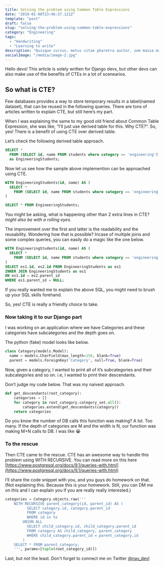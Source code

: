 ```yaml
---
title: Solving the problem using Common Table Expressions
date: "2019-01-08T23:46:37.121Z"
template: "post"
draft: false
slug: "solving-the-problem-using-common-table-expressions"
category: "Engineering"
tags:
  - "Handwriting"
  - "Learning to write"
description: "Quisque cursus, metus vitae pharetra auctor, sem massa mattis sem, at interdum magna augue eget diam. Vestibulum ante ipsum primis in faucibus orci luctus et ultrices posuere cubilia Curae; Morbi lacinia molestie dui. Praesent blandit dolor. Sed non quam. In vel mi sit amet augue congue elementum."
socialImage: "/media/image-2.jpg"
---
```


Hello devs! This article is solely written for Django devs, but other devs can also make use of the benefits of CTEs in a lot of scenearios.

## So what is CTE?
Few databases provides a way to store temporary results in a label(named dataset), that can be reused in the following queries. There are tons of articles written to explain CTE, but still here’s my part.

When I was explaining the same to my good old friend about Common Table Expression, she was like, “I’ll just use derived table for this. Why CTE?”. So, yes! There is a benefit of using CTE over derived table.

Let’s check the following derived table approach.

```sql
SELECT *
  FROM (SELECT id, name FROM students where category == 'engineering') 
  as EngineeringStudents;
```

Now let us see how the sample above implemention can be approached using CTE.

```sql
WITH EngineeringStudents(id, name) AS (
  SELECT *
    FROM (SELECT id, name FROM students where category == 'engineering') 
)
```

```sql
SELECT * FROM EngineeringStudents;
```

You might be asking, what is happening other than 2 extra lines in CTE?
*might also be with a rolling eyes.*

The improvement over the first and latter is the readability and the reusability. Wondering how that is possible?
Incase of multiple joins and some complex queries, you can easily do a magic like the one below.

```sql
WITH EngineeringStudents(id, name) AS (
  SELECT *
    FROM (SELECT id, name FROM students where category == 'engineering') 
)
SELECT es1.id, es2.id FROM EngineeringStudents as es1 
INNER JOIN EngineeringStudents as es1
ON es1.id = es2.parent_id 
WHERE es1.parent_id = NULL;
```

If you really wanted me to explain the above SQL, you might need to brush up your SQL skills forehand.

So, yes! CTE is really a friendly choice to take.

### Now taking it to our Django part
I was working on an application where we have Categories and these categories have subcategories and the depth goes on.

The python (fake) model looks like below.

```python
class Category(models.Model):
  name = models.CharField(max_length=150, blank=True)
  parent = models.ForeignKey('Category', null=True, blank=True)
```

Now, given a category, I wanted to print all of it’s subcategories and their subcategories and so on. i.e, I wanted to print their descendants.

Don’t judge my code below. That was my naivest approach.

```python
def get_descendants(root_category):
    categories = []
    for category in root_category.category_set.all():
        categories.extend(get_descendants(category))
    return categories
```

Do you know the number of DB calls this function was making? A lot. Too many.
If the depth of categories are M and the width is N, our function was making M+N calls to DB. I was like 😭

### To the rescue
Then CTE came to the rescue. CTE has an awesome way to handle this problem using WITH RECURSIVE.
You can read more on this here [https://www.postgresql.org/docs/9.1/queries-with.html](https://www.postgresql.org/docs/9.1/queries-with.html)

I’ll share the code snippet with you, and you guys do homework on that. (Not explaining this. Because this is your homework. Still, you can DM me on this and I can explain you if you are really really interested.)

```python
categories = Category.objects.raw('''
    WITH RECURSIVE parent_category(id, parent_id) AS (
          SELECT category.id, category.parent_id
          FROM category
          WHERE id in %s
        UNION ALL
          SELECT child_category.id, child_category.parent_id
          FROM category AS child_category, parent_category
          WHERE child_category.parent_id = parent_category.id
        )
    SELECT * FROM parent_category;
    ''', params=[tuple(root_category_id)])
```

Last, but not the least. Don't forget to connect me on Twitter [@nav_devl](https://twitter.com/nav_devl)

